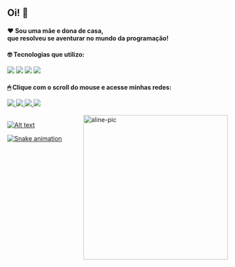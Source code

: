 ## Oi! 🤗
#### ❤ Sou uma mãe e dona de casa, <br>que resolveu se aventurar no mundo da programação!

#### 🤓 Tecnologias que utilizo:
<div style="display: inline_block"> 
  <img src="https://img.icons8.com/dusk/64/undefined/html-5.png"/>
  <img src="https://img.icons8.com/dusk/64/undefined/css3.png"/>
  <img src="https://img.icons8.com/dusk/64/undefined/javascript-logo.png"/>
  <img src="https://img.icons8.com/dusk/64/undefined/react.png"/>
</div>
         
          
   <h4>🖱 Clique com o scroll do mouse e acesse minhas redes:</h4>
<div>
   <a href ="https://www.linkedin.com/in/aline-mozer-baptista-8b9749231/" target="_blank"><img src="https://img.icons8.com/dusk/64/undefined/linkedin--v1.png"/>
  <a href ="mailto:alinemozer@gmail.com" target="_blank"><img src="https://img.icons8.com/dusk/64/undefined/gmail.png"/>
  <a href ="https://wa.me/5527999180477" target="_blank"><img src="https://img.icons8.com/dusk/64/undefined/whatsapp.png"/>
  <a href ="https://www.instagram.com/alinemozer/" target="_blank"><img src="https://img.icons8.com/dusk/64/undefined/instagram-new--v1.png"/>
</div>
    
 <br>
  
<img align="right" height="330" alt="aline-pic" src="https://share-cdn.picrew.me/shareImg/org/202203/338224_vx3Im8PI.png" target="_blank" data-canonical-src="https://share-cdn.picrew.me/shareImg/org/202203/338224_vx3Im8PI.png" style="max-width: 100%;">
  
 ![Alt text](https://spotify-recently-played-readme.vercel.app/api?user=12165858419)
    
 ![Snake animation](https://github.com/alinemozer/alinemozer/blob/output/github-contribution-grid-snake.svg)

